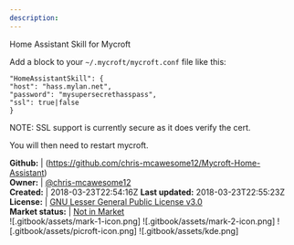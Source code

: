 ```yaml
---
description: 
---
```

Home Assistant Skill for Mycroft

Add a block to your `~/.mycroft/mycroft.conf` file like this:

```
"HomeAssistantSkill": {
"host": "hass.mylan.net",
"password": "mysupersecrethasspass",
"ssl": true|false
}
```

NOTE: SSL support is currently secure as it does verify the cert.

You will then need to restart mycroft.

**Github:** | (https://github.com/chris-mcawesome12/Mycroft-Home-Assistant)  
**Owner:** | [@chris-mcawesome12](https://github.com/chris-mcawesome12)  
**Created:** | 2018-03-23T22:54:16Z  **Last updated:** 2018-03-23T22:55:23Z  
**License:** | [GNU Lesser General Public License v3.0](https://api.github.com/licenses/lgpl-3.0)  
**Market status:** | [Not in Market](https://market.mycroft.ai/skill/)  
 ![.gitbook/assets/mark-1-icon.png]  ![.gitbook/assets/mark-2-icon.png]  ![.gitbook/assets/picroft-icon.png]  ![.gitbook/assets/kde.png]  
